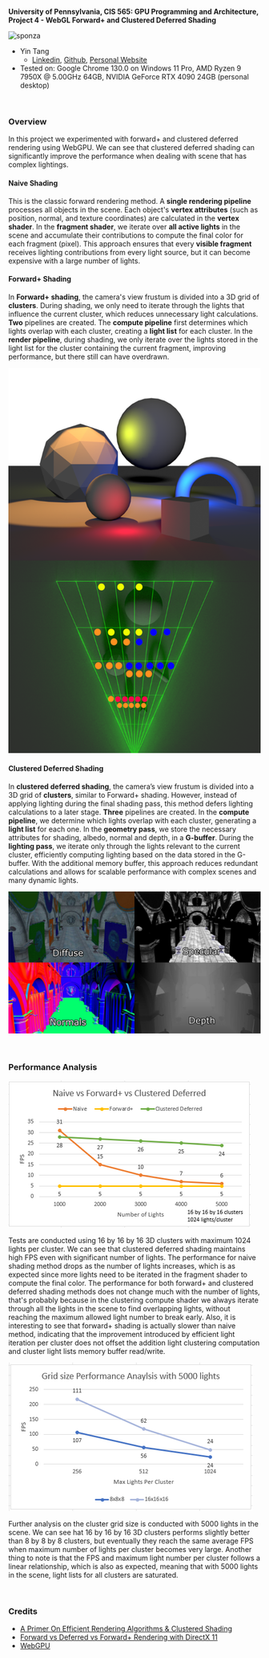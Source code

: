 **University of Pennsylvania, CIS 565: GPU Programming and Architecture, Project 4 - WebGL Forward+ and Clustered Deferred Shading**

![sponza](img/sponza.gif)

* Yin Tang
  * [Linkedin](https://www.linkedin.com/in/yin-tang-jackeyty/), [Github](https://github.com/JackeyTY), [Personal Website](https://jackeytang.com/)
* Tested on: Google Chrome 130.0 on Windows 11 Pro, AMD Ryzen 9 7950X @ 5.00GHz 64GB, NVIDIA GeForce RTX 4090 24GB (personal desktop)

<br>

### Overview

In this project we experimented with forward+ and clustered deferred rendering using WebGPU. We can see that clustered deferred shading can significantly improve the performance when dealing with scene that has complex lightings.

#### **Naive Shading**

This is the classic forward rendering method. A **single rendering pipeline** processes all objects in the scene. Each object's **vertex attributes** (such as position, normal, and texture coordinates) are calculated in the **vertex shader**. In the **fragment shader**, we iterate over **all active lights** in the scene and accumulate their contributions to compute the final color for each fragment (pixel). This approach ensures that every **visible fragment** receives lighting contributions from every light source, but it can become expensive with a large number of lights.

#### **Forward+ Shading**

In **Forward+ shading**, the camera's view frustum is divided into a 3D grid of **clusters**. During shading, we only need to iterate through the lights that influence the current cluster, which reduces unnecessary light calculations. **Two** pipelines are created. The **compute pipeline** first determines which lights overlap with each cluster, creating a **light list** for each cluster. In the **render pipeline**, during shading, we only iterate over the lights stored in the light list for the cluster containing the current fragment, improving performance, but there still can have overdrawn.

![cluster](img/clustered.png)

#### **Clustered Deferred Shading**

In **clustered deferred shading**, the camera’s view frustum is divided into a 3D grid of **clusters**, similar to Forward+ shading. However, instead of applying lighting during the final shading pass, this method defers lighting calculations to a later stage. **Three** pipelines are created. In the **compute pipeline**, we determine which lights overlap with each cluster, generating a **light list** for each one. In the **geometry pass**, we store the necessary attributes for shading, albedo, normal and depth, in a **G-buffer**. During the **lighting pass**, we iterate only through the lights relevant to the current cluster, efficiently computing lighting based on the data stored in the G-buffer. With the additional memory buffer, this approach reduces redundant calculations and allows for scalable performance with complex scenes and many dynamic lights.

![gbuffer](img/gbuffer.png)

<br>

### Performance Analysis

![a1](img/a1.png)

Tests are conducted using 16 by 16 by 16 3D clusters with maximum 1024 lights per cluster. We can see that clustered deferred shading maintains high FPS even with significant number of lights. The performance for naive shading method drops as the number of lights increases, which is as expected since more lights need to be iterated in the fragment shader to compute the final color. The performance for both forward+ and clustered deferred shading methods does not change much with the number of lights, that's probably because in the clustering compute shader we always iterate through all the lights in the scene to find overlapping lights, without reaching the maximum allowed light number to break early. Also, it is interesting to see that forward+ shading is actually slower than naive method, indicating that the improvement introduced by efficient light iteration per cluster does not offset the addition light clustering computation and cluster light lists memory buffer read/write.

![a2](img/a2.png)

Further analysis on the cluster grid size is conducted with 5000 lights in the scene. We can see hat 16 by 16 by 16 3D clusters performs slightly better than 8 by 8 by 8 clusters, but eventually they reach the same average FPS when maximum number of lights per cluster becomes very large. Another thing to note is that the FPS and maximum light number per cluster follows a linear relationship, which is also as expected, meaning that with 5000 lights in the scene, light lists for all clusters are saturated.

<br>

### Credits

- [A Primer On Efficient Rendering Algorithms & Clustered Shading](https://www.aortiz.me/2018/12/21/CG.html)
- [Forward vs Deferred vs Forward+ Rendering with DirectX 11](https://www.3dgep.com/forward-plus/)
- [WebGPU](https://www.w3.org/TR/webgpu/)
